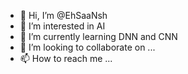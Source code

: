 - 👋 Hi, I’m @EhSaaNsh
- 👀 I’m interested in AI
- 🌱 I’m currently learning DNN and CNN
- 💞️ I’m looking to collaborate on ...
- 📫 How to reach me ...

<!---
EhSaaNsh/EhSaaNsh is a ✨ special ✨ repository because its `README.md` (this file) appears on your GitHub profile.
You can click the Preview link to take a look at your changes.
--->
